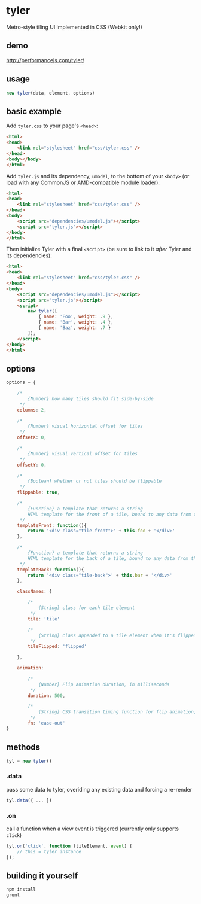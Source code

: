 # tyler

Metro-style tiling UI implemented in CSS (Webkit only!)

## demo

http://performancejs.com/tyler/

## usage

```js
new tyler(data, element, options)
```

## basic example

Add `tyler.css` to your page's `<head>`:

```html
<html>
<head>
	<link rel="stylesheet" href="css/tyler.css" />
</head>
<body></body>
</html>
```

Add `tyler.js` and its dependency, `umodel`, to the bottom of your `<body>` (or load with any CommonJS or AMD-compatible module loader):

```html
<html>
<head>
	<link rel="stylesheet" href="css/tyler.css" />
</head>
<body>
	<script src="dependencies/umodel.js"></script>
	<script src="tyler.js"></script>
</body>
</html>
```

Then initialize Tyler with a final `<script>` (be sure to link to it *after* Tyler and its dependencies):

```html
<html>
<head>
	<link rel="stylesheet" href="css/tyler.css" />
</head>
<body>
	<script src="dependencies/umodel.js"></script>
	<script src="tyler.js"></script>
	<script>
		new tyler([
			{ name: 'Foo', weight: .9 },
			{ name: 'Bar', weight: .4 },
			{ name: 'Baz', weight: .7 }
		]);
	</script>
</body>
</html>
```

## options

```js
options = {

	/*
		{Number} how many tiles should fit side-by-side
	 */
	columns: 2,

	/*
		{Number} visual horizontal offset for tiles
	 */
	offsetX: 0,

	/*
		{Number} visual vertical offset for tiles
	 */
	offsetY: 0,

	/*
		{Boolean} whether or not tiles should be flippable
	 */
	flippable: true,

	/*
		{Function} a template that returns a string
		HTML template for the front of a tile, bound to any data from the `data` object passed when Tyler is instantiated
	 */
	templateFront: function(){
		return '<div class="tile-front">' + this.foo + '</div>'
	},

	/*
		{Function} a template that returns a string
		HTML template for the back of a tile, bound to any data from the `data` object passed when Tyler is instantiated
	 */
	templateBack: function(){
		return '<div class="tile-back">' + this.bar + '</div>'
	},

	classNames: {

		/*
			{String} class for each tile element
		 */
		tile: 'tile'

		/*
			{String} class appended to a tile element when it's flipped
		 */
		tileFlipped: 'flipped'

	},

	animation:

		/*
			{Number} Flip animation duration, in milliseconds
		 */
		duration: 500,

		/*
			{String} CSS transition timing function for flip animation, see http://www.w3.org/TR/css3-transitions/#single-transition-timing-function
		 */
		fn: 'ease-out'
}
```

## methods

```js
tyl = new tyler()
```

### .data
pass some data to tyler, overiding any existing data and forcing a re-render

```js
tyl.data({ ... })
```

### .on
call a function when a view event is triggered (currently only supports `click`)

```js
tyl.on('click', function (tileElement, event) {
	// this = tyler instance
});
```

## building it yourself

```bash
npm install
grunt
```